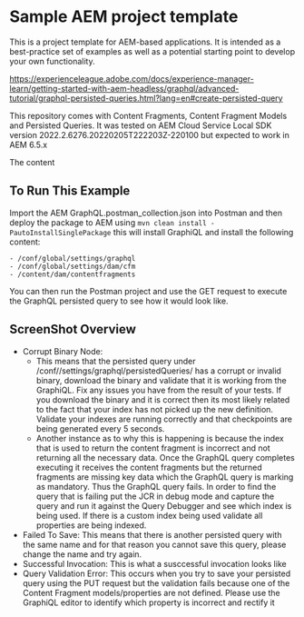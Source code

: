 # Sample AEM project template

This is a project template for AEM-based applications. It is intended as a best-practice set of examples as well as a potential starting point to develop your own functionality.

https://experienceleague.adobe.com/docs/experience-manager-learn/getting-started-with-aem-headless/graphql/advanced-tutorial/graphql-persisted-queries.html?lang=en#create-persisted-query

This repository comes with Content Fragments, Content Fragment Models and Persisted Queries. It was tested on AEM Cloud Service Local SDK version 2022.2.6276.20220205T222203Z-220100 but expected to work in AEM 6.5.x 

The content 

## To Run This Example

Import the AEM GraphQL.postman_collection.json into Postman and then deploy the package to AEM using `mvn clean install -PautoInstallSinglePackage` this will install GraphiQL and install the following content:

    - /conf/global/settings/graphql
    - /conf/global/settings/dam/cfm
    - /content/dam/contentfragments

You can then run the Postman project and use the GET request to execute the GraphQL persisted query to see how it would look like.

## ScreenShot Overview

- Corrupt Binary Node: 
  - This means that the persisted query under /conf/<configBrowser>/settings/graphql/persistedQueries/<peristedQuery> has a corrupt or invalid binary, download the binary and validate that it is working from the GraphiQL. Fix any issues you have from the result of your tests. If you download the binary and it is correct then its most likely related to the fact that your index has not picked up the new definition. Validate your indexes are running correctly and that checkpoints are being generated every 5 seconds. 
  - Another instance as to why this is happening is because the index that is used to return the content fragment is incorrect and not returning all the necessary data. Once the GraphQL query completes executing it receives the content fragments but the returned fragments are missing key data which the GraphQL query is marking as mandatory. Thus the GraphQL query fails. In order to find the query that is failing put the JCR in debug mode and capture the query and run it against the Query Debugger and see which index is being used. If there is a custom index being used validate all properties are being indexed.
- Failed To Save: 
    This means that there is another persisted query with the same name and for that reason you cannot save this query, please change the name and try again.
- Successful Invocation:
    This is what a susccessful invocation looks like
- Query Validation Error:
    This occurs when you try to save your persisted query using the PUT request but the validation fails because one of the Content Fragment models/properties are not defined. Please use the GraphiQL editor to identify which property is incorrect and rectify it
